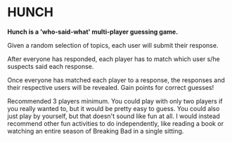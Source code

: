 # HUNCH

**Hunch is a 'who-said-what' multi-player guessing game.**

Given a random selection of topics, each user will submit their response.

After everyone has responded, each player has to match which user s/he suspects said each response.

Once everyone has matched each player to a response, the responses and their respective users will be revealed. Gain points for correct guesses!

Recommended 3 players minimum. You could play with only two players if you really wanted to, but it would be pretty easy to guess. You could also just play by yourself, but that doesn't sound like fun at all. I would instead recommend other fun activities to do independently, like reading a book or watching an entire season of Breaking Bad in a single sitting.
